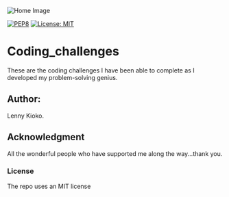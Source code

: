 ![Home Image](https://raw.github.com/lennykioko/Coding_challenges/master/genius.jpg)


[![PEP8](https://img.shields.io/badge/code%20style-pep8-orange.svg)](https://www.python.org/dev/peps/pep-0008/)
[![License: MIT](https://img.shields.io/badge/License-MIT-yellow.svg)](https://opensource.org/licenses/MIT)


# Coding_challenges

These are the coding challenges I have been able to complete as I developed my problem-solving genius.

## Author:
Lenny Kioko.

## Acknowledgment
All the wonderful people who have supported me along the way...thank you.

### License
The repo uses an MIT license
